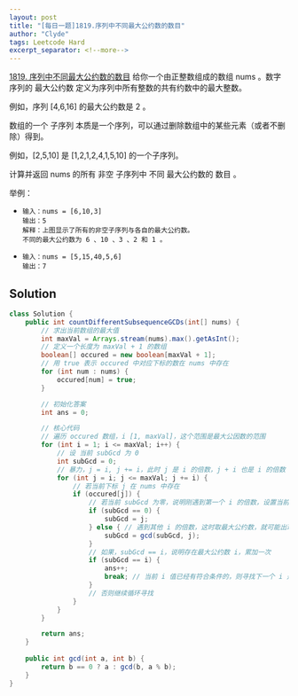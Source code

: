 ```yaml
---
layout: post
title: "[每日一题]1819.序列中不同最大公约数的数目"
author: "Clyde"
tags: Leetcode Hard
excerpt_separator: <!--more-->
---
```


[1819. 序列中不同最大公约数的数目](https://leetcode.cn/problems/number-of-different-subsequences-gcds/)   给你一个由正整数组成的数组 nums 。数字序列的 最大公约数 定义为序列中所有整数的共有约数中的最大整数。<!--more-->

例如，序列 [4,6,16] 的最大公约数是 2 。

数组的一个 子序列 本质是一个序列，可以通过删除数组中的某些元素（或者不删除）得到。

例如，[2,5,10] 是 [1,2,1,2,4,1,5,10] 的一个子序列。

计算并返回 nums 的所有 非空 子序列中 不同 最大公约数的 数目 。

举例：

- ```
  输入：nums = [6,10,3]
  输出：5
  解释：上图显示了所有的非空子序列与各自的最大公约数。
  不同的最大公约数为 6 、10 、3 、2 和 1 。
  ```
  
- ```
  输入：nums = [5,15,40,5,6]
  输出：7
  ```

## Solution 

```java
class Solution {
    public int countDifferentSubsequenceGCDs(int[] nums) {
        // 求出当前数组的最大值
        int maxVal = Arrays.stream(nums).max().getAsInt();
        // 定义一个长度为 maxVal + 1 的数组
        boolean[] occured = new boolean[maxVal + 1];
        // 用 true 表示 occured 中对应下标的数在 nums 中存在
        for (int num : nums) {
            occured[num] = true;
        }

        // 初始化答案
        int ans = 0;

        // 核心代码
        // 遍历 occured 数组，i [1, maxVal]，这个范围是最大公因数的范围
        for (int i = 1; i <= maxVal; i++) {
            // 设 当前 subGcd 为 0
            int subGcd = 0;
            // 暴力，j = i, j += i，此时 j 是 i 的倍数，j + i 也是 i 的倍数
            for (int j = i; j <= maxVal; j += i) {
                // 若当前下标 j 在 nums 中存在
                if (occured[j]) {
                    // 若当前 subGcd 为零，说明刚遇到第一个 i 的倍数，设置当前的 subGcd = j
                    if (subGcd == 0) {
                        subGcd = j;
                    } else { // 遇到其他 i 的倍数，这时取最大公约数，就可能出现最大公约数 i
                        subGcd = gcd(subGcd, j);
                    }
                    // 如果，subGcd == i，说明存在最大公约数 i，累加一次
                    if (subGcd == i) {
                        ans++;
                        break; // 当前 i 值已经有符合条件的，则寻找下一个 i 是否有满足条件的子数组
                    }
                    // 否则继续循环寻找
                }
            }
        }

        return ans;
    }
    
    public int gcd(int a, int b) {
        return b == 0 ? a : gcd(b, a % b);
    }
}
```
